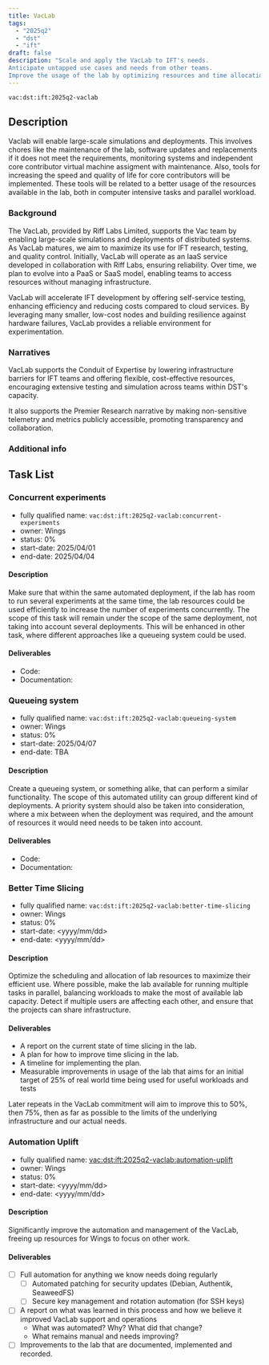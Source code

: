 ```yaml
---
title: VacLab
tags:
  - "2025q2"
  - "dst"
  - "ift"
draft: false
description: "Scale and apply the VacLab to IFT's needs.
Anticipate untapped use cases and needs from other teams.
Improve the usage of the lab by optimizing resources and time allocation."
---
```


`vac:dst:ift:2025q2-vaclab`

## Description
Vaclab will enable large-scale simulations and deployments.
This involves chores like the maintenance of the lab,
software updates and replacements if it does not meet the requirements,
monitoring systems and independent core contributor virtual machine
assigment with maintenance.
Also, tools for increasing the speed and quality of life for
core contributors will be implemented. These tools will be related
to a better usage of the resources available in the lab,
both in computer intensive tasks and parallel workload.

### Background
The VacLab, provided by Riff Labs Limited,
supports the Vac team
by enabling large-scale simulations
and deployments of distributed systems.
As VacLab matures,
we aim to maximize its use for IFT research,
testing, and quality control.
Initially, VacLab will operate
as an IaaS service
developed in collaboration with Riff Labs,
ensuring reliability. 
Over time, we plan to evolve 
into a PaaS or SaaS model,
enabling teams to access resources
without managing infrastructure.

VacLab will accelerate IFT development
by offering self-service testing,
enhancing efficiency and reducing costs
compared to cloud services.
By leveraging many smaller,
low-cost nodes and building resilience
against hardware failures,
VacLab provides a reliable environment for experimentation.


### Narratives

VacLab supports the Conduit of Expertise by
lowering infrastructure barriers
for IFT teams and offering flexible,
cost-effective resources,
encouraging extensive testing
and simulation across teams
within DST's capacity.

It also supports the Premier Research narrative
by making non-sensitive telemetry
and metrics publicly accessible,
promoting transparency and collaboration.

### Additional info

## Task List
 
### Concurrent experiments

* fully qualified name: `vac:dst:ift:2025q2-vaclab:concurrent-experiments`
* owner: Wings
* status: 0%
* start-date: 2025/04/01
* end-date: 2025/04/04

#### Description

Make sure that within the same automated deployment,
if the lab has room to run several experiments at the same time,
the lab resources could be used efficiently to increase
the number of experiments concurrently.
The scope of this task will remain under the scope of the same deployment,
not taking into account several deployments. This will be enhanced in 
other task, where different approaches like a queueing system could 
be used.

#### Deliverables
- Code:
- Documentation:

### Queueing system

* fully qualified name: `vac:dst:ift:2025q2-vaclab:queueing-system`
* owner: Wings
* status: 0%
* start-date: 2025/04/07
* end-date: TBA

#### Description

Create a queueing system, or something alike, that can perform
a similar functionality. The scope of this automated utility can
group different kind of deployments. 
A priority system should also be taken into consideration, 
where a mix between when the deployment was required,
and the amount of resources it would need needs to be taken into account.

#### Deliverables
- Code:
- Documentation:

### Better Time Slicing

* fully qualified name: `vac:dst:ift:2025q2-vaclab:better-time-slicing`
* owner: Wings
* status: 0%
* start-date: <yyyy/mm/dd>
* end-date: <yyyy/mm/dd>

#### Description
Optimize the scheduling and allocation of lab resources
to maximize their efficient use. 
Where possible, make the lab available for running
multiple tasks in parallel, 
balancing workloads to make the most of available lab capacity.
Detect if multiple users are affecting each other, 
and ensure that the projects can share infrastructure.

#### Deliverables
* A report on the current state of time slicing in the lab.
* A plan for how to improve time slicing in the lab.
* A timeline for implementing the plan.
* Measurable improvements in usage of the lab
  that aims for an initial target of 25% of real world time
  being used for useful workloads and tests

Later repeats in the VacLab commitment will aim to improve this to 50%,
then 75%, then as far as possible
to the limits of the underlying infrastructure and our actual needs.

### Automation Uplift
<!-- technically sort of external
and will be done outside of normal DST cadence
but will be managed so as not to disrupt other works
-->

* fully qualified name: <vac:dst:ift:2025q2-vaclab:automation-uplift>
* owner: Wings
* status: 0%
* start-date: <yyyy/mm/dd>
* end-date: <yyyy/mm/dd>

#### Description
Significantly improve the automation and management of the VacLab,
freeing up resources for Wings to focus on other work.

#### Deliverables
- [ ] Full automation for anything we know needs doing regularly
  - [ ] Automated patching for security updates (Debian, Authentik, SeaweedFS)
  - [ ] Secure key management and rotation automation (for SSH keys)
- [ ] A report on what was learned in this process
      and how we believe it improved VacLab support and operations
  - What was automated? Why? What did that change?
  - What remains manual and needs improving?
- [ ] Improvements to the lab that are documented, implemented and recorded.